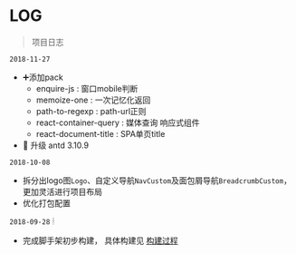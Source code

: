 # LOG

> 项目日志

`2018-11-27`

- ➕添加pack
  - enquire-js : 窗口mobile判断
  - memoize-one : 一次记忆化返回
  - path-to-regexp : path-url正则
  - react-container-query : 媒体查询 响应式组件
  - react-document-title : SPA单页title
- 🚀 升级 antd 3.10.9

`2018-10-08`

- 拆分出logo图`Logo`、自定义导航`NavCustom`及面包屑导航`BreadcrumbCustom`，更加灵活进行项目布局
- 优化打包配置

`2018-09-28` 🕯

- 完成脚手架初步构建， 具体构建见 [构建过程](https://github.com/NARUTOne/blog-note/issues/26)